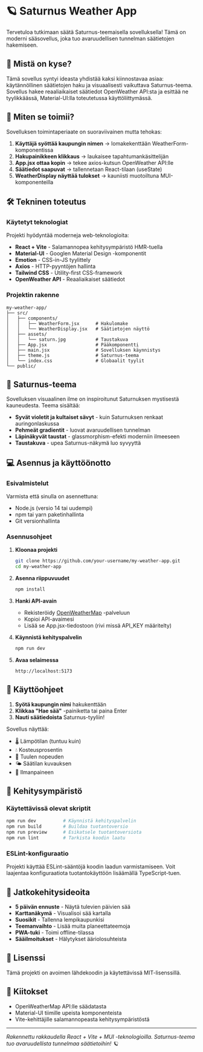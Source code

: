 # 🪐 Saturnus Weather App

Tervetuloa tutkimaan säätä Saturnus-teemaisella sovelluksella! Tämä on moderni sääsovellus, joka tuo avaruudellisen tunnelman säätietojen hakemiseen.

## 🌟 Mistä on kyse?

Tämä sovellus syntyi ideasta yhdistää kaksi kiinnostavaa asiaa: käytännöllinen säätietojen haku ja visuaalisesti vaikuttava Saturnus-teema. Sovellus hakee reaaliaikaiset säätiedot OpenWeather API:sta ja esittää ne tyylikkäässä, Material-UI:lla toteutetussa käyttöliittymässä.

## 🚀 Miten se toimii?

Sovelluksen toimintaperiaate on suoraviivainen mutta tehokas:

1. **Käyttäjä syöttää kaupungin nimen** → lomakekenttään WeatherForm-komponentissa
2. **Hakupainikkeen klikkaus** → laukaisee tapahtumankäsittelijän
3. **App.jsx ottaa kopin** → tekee axios-kutsun OpenWeather API:lle
4. **Säätiedot saapuvat** → tallennetaan React-tilaan (useState)
5. **WeatherDisplay näyttää tulokset** → kauniisti muotoiltuna MUI-komponenteilla

## 🛠️ Tekninen toteutus

### Käytetyt teknologiat

Projekti hyödyntää moderneja web-teknologioita:

- **React + Vite** - Salamannopea kehitysympäristö HMR-tuella
- **Material-UI** - Googlen Material Design -komponentit
- **Emotion** - CSS-in-JS tyylittely
- **Axios** - HTTP-pyyntöjen hallinta
- **Tailwind CSS** - Utility-first CSS-framework
- **OpenWeather API** - Reaaliaikaiset säätiedot

### Projektin rakenne

```
my-weather-app/
├── src/
│   ├── components/
│   │   ├── WeatherForm.jsx      # Hakulomake
│   │   └── WeatherDisplay.jsx   # Säätietojen näyttö
│   ├── assets/
│   │   └── saturn.jpg           # Taustakuva
│   ├── App.jsx                  # Pääkomponentti
│   ├── main.jsx                 # Sovelluksen käynnistys
│   ├── theme.js                 # Saturnus-teema
│   └── index.css                # Globaalit tyylit
└── public/
```

## 🎨 Saturnus-teema

Sovelluksen visuaalinen ilme on inspiroitunut Saturnuksen mystisestä kauneudesta. Teema sisältää:

- **Syvät violetit ja kultaiset sävyt** - kuin Saturnuksen renkaat auringonlaskussa
- **Pehmeät gradientit** - luovat avaruudellisen tunnelman
- **Läpinäkyvät taustat** - glassmorphism-efekti moderniin ilmeeseen
- **Taustakuva** - upea Saturnus-näkymä luo syvyyttä

## 💻 Asennus ja käyttöönotto

### Esivalmistelut

Varmista että sinulla on asennettuna:
- Node.js (versio 14 tai uudempi)
- npm tai yarn paketinhallinta
- Git versionhallinta

### Asennusohjeet

1. **Kloonaa projekti**
   ```bash
   git clone https://github.com/your-username/my-weather-app.git
   cd my-weather-app
   ```

2. **Asenna riippuvuudet**
   ```bash
   npm install
   ```

3. **Hanki API-avain**
   - Rekisteröidy [OpenWeatherMap](https://openweathermap.org/api) -palveluun
   - Kopioi API-avaimesi
   - Lisää se App.jsx-tiedostoon (rivi missä API_KEY määritelty)

4. **Käynnistä kehityspalvelin**
   ```bash
   npm run dev
   ```

5. **Avaa selaimessa**
   ```
   http://localhost:5173
   ```

## 🎯 Käyttöohjeet

1. **Syötä kaupungin nimi** hakukenttään
2. **Klikkaa "Hae sää"** -painiketta tai paina Enter
3. **Nauti säätiedoista** Saturnus-tyyliin!

Sovellus näyttää:
- 🌡️ Lämpötilan (tuntuu kuin)
- 💧 Kosteusprosentin
- 💨 Tuulen nopeuden
- 🌤️ Säätilan kuvauksen
- 🎯 Ilmanpaineen

## 🔧 Kehitysympäristö

### Käytettävissä olevat skriptit

```bash
npm run dev          # Käynnistä kehityspalvelin
npm run build        # Buildaa tuotantoversio
npm run preview      # Esikatsele tuotantoversiota
npm run lint         # Tarkista koodin laatu
```

### ESLint-konfiguraatio

Projekti käyttää ESLint-sääntöjä koodin laadun varmistamiseen. Voit laajentaa konfiguraatiota tuotantokäyttöön lisäämällä TypeScript-tuen.

## 🚀 Jatkokehitysideoita

- **5 päivän ennuste** - Näytä tulevien päivien sää
- **Karttanäkymä** - Visualisoi sää kartalla
- **Suosikit** - Tallenna lempikaupunkisi
- **Teemanvaihto** - Lisää muita planeettateemoja
- **PWA-tuki** - Toimi offline-tilassa
- **Sääilmoitukset** - Hälytykset ääriolosuhteista

## 📝 Lisenssi

Tämä projekti on avoimen lähdekoodin ja käytettävissä MIT-lisenssillä.

## 🙏 Kiitokset

- OpenWeatherMap API:lle säädatasta
- Material-UI tiimille upeista komponenteista
- Vite-kehittäjille salamannopeasta kehitysympäristöstä

---

*Rakennettu rakkaudella React + Vite + MUI -teknologioilla. Saturnus-teema tuo avaruudellista tunnelmaa säätietoihin! 🪐*